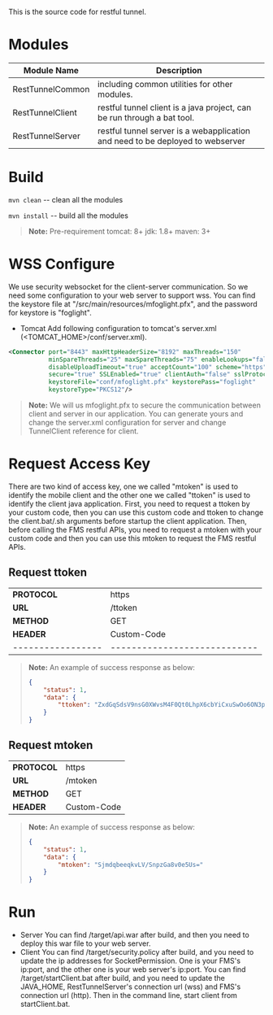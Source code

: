 This is the source code for restful tunnel. 

# Modules
| Module Name | Description |
| ------ | ------ |
| RestTunnelCommon | including common utilities for other modules. |
| RestTunnelClient | restful tunnel client is a java project, can be run through a bat tool. |
| RestTunnelServer | restful tunnel server is a webapplication and need to be deployed to webserver |

# Build
`mvn clean` -- clean all the modules

`mvn install` -- build all the modules
> **Note:**  Pre-requirement
> tomcat: 8+
> jdk: 1.8+
> maven: 3+

# WSS Configure
We use security websocket for the client-server communication. So we need some configuration to your web server to support wss. 
You can find the keystore file at "<RestTunnelClient>/src/main/resources/mfoglight.pfx", and the password for keystore is "foglight".
- Tomcat
Add following configuration to tomcat's server.xml (<TOMCAT_HOME>/conf/server.xml).
```xml
<Connector port="8443" maxHttpHeaderSize="8192" maxThreads="150" 
           minSpareThreads="25" maxSpareThreads="75" enableLookups="false" 
           disableUploadTimeout="true" acceptCount="100" scheme="https" 
           secure="true" SSLEnabled="true" clientAuth="false" sslProtocol="TLS" 
           keystoreFile="conf/mfoglight.pfx" keystorePass="foglight" 
           keystoreType="PKCS12"/>
```
> **Note:** We will us mfoglight.pfx to secure the communication between client and server in our application. You can generate yours and change the server.xml configuration for server and change TunnelClient reference for client. 

# Request Access Key
There are two kind of access key, one we called "mtoken" is used to identify the mobile client and the other one we called "ttoken" is used to identify the client java application. 
First, you need to request a ttoken by your custom code, then you can use this custom code and ttoken to change the client.bat/.sh arguments before startup the client application.
Then, before calling the FMS restful APIs, you need to request a mtoken with your custom code and then you can use this mtoken to request the FMS restful APIs.

Request ttoken
--------------
|                  | 		                      |
 ----------------- | ----------------------------
| **PROTOCOL** | https |
| **URL** | /ttoken |
| **METHOD**| GET |
| **HEADER**| Custom-Code |
 ----------------- | ----------------------------
> **Note:**  An example of success response as below:
 >```json
> {
>     "status": 1,
>     "data": {
>         "ttoken": "ZxdGqSdsV9nsG0XWvsM4F0Qt0LhpX6cbYiCxuSwOo6ON3p4KJEZG9go88+TCpAGrd6wTjStc9PGjHmTXFWA+hnDfUjgDyQT/R+ybQBfRIR/UX+imn3SvVrDwnJeAptvFXUnI/nGNbr/zAdobmHABh9G79cIIblUvVWzEgP1jXZo="
>     }
> }
>```

Request mtoken
--------------
|                  | 		                      |
 ----------------- | ----------------------------
| **PROTOCOL** | https |
| **URL** | /mtoken |
| **METHOD**| GET |
| **HEADER**| Custom-Code |

> **Note:**  An example of success response as below:
> ```json
> {
>     "status": 1,
>     "data": {
>         "mtoken": "SjmdqbeeqkvLV/SnpzGa8v0e5Us="
>     }
> }
>```

# Run
- Server
You can find <RestTunnelServer>/target/api.war after build, and then you need to deploy this war file to your web server.  
- Client
You can find <RestTunnelClient>/target/security.policy after build, and you need to update the ip addresses for SocketPermission. One is your FMS's ip:port, and the other one is your web server's ip:port.
You can find <RestTunnelClient>/target/startClient.bat after build, and you need to update the JAVA_HOME, RestTunnelServer's connection url (wss) and FMS's connection url (http). 
Then in the command line, start client from startClient.bat.
